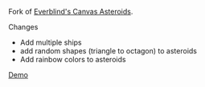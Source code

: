 Fork of [Everblind's Canvas Asteroids](https://github.com/everblind/js-playground).

Changes
- Add multiple ships
- add random shapes (triangle to octagon) to asteroids
- Add rainbow colors to asteroids

[Demo](https://wykhuh.github.io/canvas-asteroids/)
